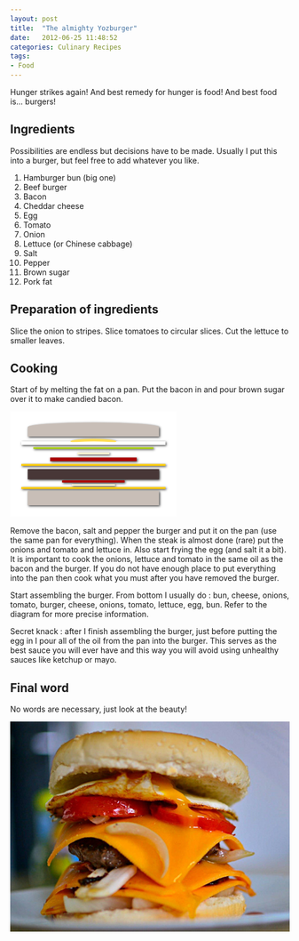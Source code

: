 ```yaml
---
layout: post
title:  "The almighty Yozburger"
date:   2012-06-25 11:48:52
categories: Culinary Recipes
tags:
- Food
---
```


Hunger strikes again! And best remedy for hunger is food! And best food is...
burgers!

## Ingredients

Possibilities are endless but decisions have to be made. Usually I put this
into a burger, but feel free to add whatever you like.

1.  Hamburger bun (big one)
2.  Beef burger
3.  Bacon
4.  Cheddar cheese
5.  Egg
6.  Tomato
7.  Onion
8.  Lettuce (or Chinese cabbage)
9.  Salt
10. Pepper
11. Brown sugar
12. Pork fat

## Preparation of ingredients

Slice the onion to stripes. Slice tomatoes to circular slices. Cut the lettuce
to smaller leaves.

## Cooking

Start of by melting the fat on a pan. Put the bacon in and pour brown sugar
over it to make candied bacon.

![yozburger]

[yozburger]: /images/yozburger/yozburger.png#floatright

Remove the bacon, salt and pepper the burger and put it on the pan (use the
same pan for everything). When the steak is almost done (rare) put the onions
and tomato and lettuce in. Also start frying the egg (and salt it a bit). It is
important to cook the onions, lettuce and tomato in the same oil as the bacon
and the burger. If you do not have enough place to put everything into the pan
then cook what you must after you have removed the burger.

Start assembling the burger. From bottom I usually do : bun, cheese, onions,
tomato, burger, cheese, onions, tomato, lettuce, egg, bun. Refer to the diagram
for more precise information.

Secret knack : after I finish assembling the burger, just before putting the
egg in I pour all of the oil from the pan into the burger. This serves as the
best sauce you will ever have and this way you will avoid using unhealthy
sauces like ketchup or mayo.

## Final word

No words are necessary, just look at the beauty!

![yozburger-photo]

 [yozburger-photo]: /images/yozburger/yozburger-photo.jpg
